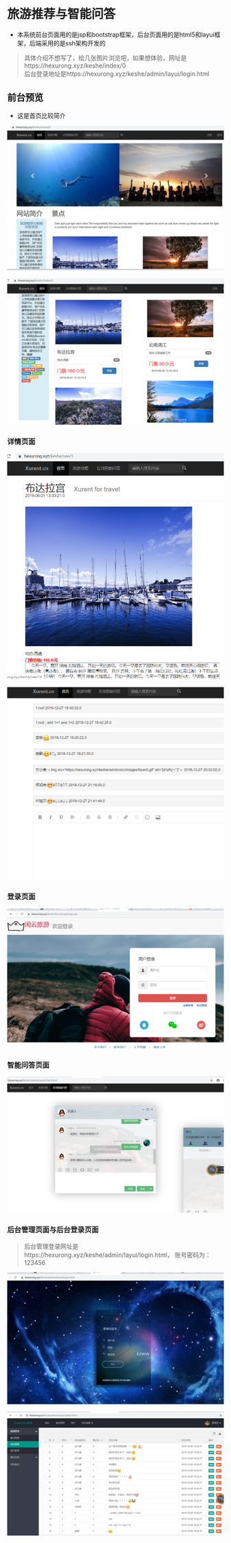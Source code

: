 
# 旅游推荐与智能问答


+ 本系统前台页面用的是jsp和bootstrap框架，后台页面用的是html5和layui框架，后端采用的是ssh架构开发的


> 具体介绍不想写了，给几张图片浏览吧，如果想体验，网址是https://hexurong.xyz/keshe/index/0  
>后台登录地址是https://hexurong.xyz/keshe/admin/layui/login.html

## 前台预览

 + 这是首页比较简介

![avatar](image/1.png)

![avatar](image/2.png)


### 详情页面

![avatar](image/3.png)

![avatar](image/4.png)

### 登录页面

![avatar](image/5.png)

### 智能问答页面

![avatar](image/6.png)

### 后台管理页面与后台登录页面

>  后台管理登录网址是https://hexurong.xyz/keshe/admin/layui/login.html，
>  账号密码为：123456

![avatar](image/7.png)

![avatar](image/8.png)
